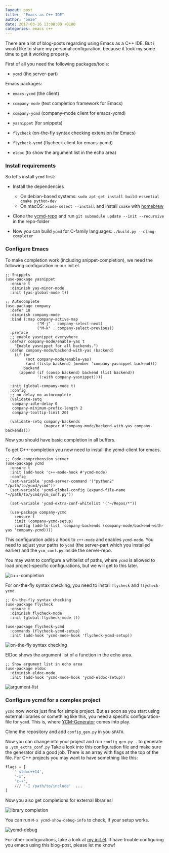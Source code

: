 ```yaml
---
layout: post
title:  "Emacs as C++ IDE"
author: "onze"
date: 2017-03-16 13:08:00 +0100
categories: emacs c++
---
```

There are a lot of blog-posts regarding using Emacs as a C++ IDE.
But i would like to share my personal configuration, because it took my some time to get it working properly.

First of all you need the following packages/tools:

- `ycmd` (the server-part)

Emacs packages:

- `emacs-ycmd` (the client)

- `company-mode` (text completion framework for Emacs)
- `company-ycmd` (company-mode client for emacs-ycmd)

- `yasnippet` (for snippets)

- `flycheck` (on-the-fly syntax checking extension for Emacs)
- `flycheck-ycmd` (flycheck client for emacs-ycmd)

- `eldoc` (to show the argument list in the echo area)

### Install requirements

So let's install `ycmd` first:

- Install the dependencies
  - On debian-based systems: `sudo apt-get install build-essential cmake python-dev`
  - On macOS: `xcode-select --install` and install `cmake` with [homebrew](https://brew.sh)

- Clone the [ycmd-repo](https://github.com/Valloric/ycmd) and run `git submodule update --init --recursive` in the repo-folder

- Now you can build `ycmd` for C-family languages: `./build.py --clang-completer`

### Configure Emacs

To make completion work (including snippet-completion), we need the following configuration in our init.el.

``` emacs-lisp
;; Snippets
(use-package yasnippet
  :ensure t
  :diminish yas-minor-mode
  :init (yas-global-mode t))

;; Autocomplete
(use-package company
  :defer 10
  :diminish company-mode
  :bind (:map company-active-map
              ("M-j" . company-select-next)
              ("M-k" . company-select-previous))
  :preface
  ;; enable yasnippet everywhere
  (defvar company-mode/enable-yas t
    "Enable yasnippet for all backends.")
  (defun company-mode/backend-with-yas (backend)
    (if (or 
         (not company-mode/enable-yas) 
         (and (listp backend) (member 'company-yasnippet backend)))
        backend
      (append (if (consp backend) backend (list backend))
              '(:with company-yasnippet))))

  :init (global-company-mode t)
  :config
  ;; no delay no autocomplete
  (validate-setq
   company-idle-delay 0
   company-minimum-prefix-length 2
   company-tooltip-limit 20)

  (validate-setq company-backends 
                 (mapcar #'company-mode/backend-with-yas company-backends)))
```

Now you should have basic completion in all buffers.

To get C++-completion you now need to install the ycmd-client for emacs.

``` emacs-lisp
;; Code-comprehension server
(use-package ycmd
  :ensure t
  :init (add-hook 'c++-mode-hook #'ycmd-mode)
  :config
  (set-variable 'ycmd-server-command '("python2" "/path/to/ycmd/ycmd"))
  (set-variable 'ycmd-global-config (expand-file-name "~/path/to/ycmd/ycm_conf.py"))

  (set-variable 'ycmd-extra-conf-whitelist '("~/Repos/*"))

  (use-package company-ycmd
    :ensure t
    :init (company-ycmd-setup)
    :config (add-to-list 'company-backends (company-mode/backend-with-yas 'company-ycmd))))
```

This configuration adds a hook to `c++-mode` and enables `ycmd-mode`.
You need to adjust your paths to `ycmd` (the server-part which you installed earlier) and the `ycm_conf.py` inside the server-repo.

You may want to configure a whitelist of paths, where `ycmd` is allowed to load project-specific configurations, but we will get to this later.

![c++-completion](/assets/images/emacs-cpp/emacs-cpp-completion.png)

For on-the-fly syntax checking, you need to install `flycheck` and `flycheck-ycmd`.

``` emacs-lisp
;; On-the-fly syntax checking
(use-package flycheck
  :ensure t
  :diminish flycheck-mode
  :init (global-flycheck-mode t))

(use-package flycheck-ycmd
  :commands (flycheck-ycmd-setup)
  :init (add-hook 'ycmd-mode-hook 'flycheck-ycmd-setup))
```

![on-the-fly syntax checking](/assets/images/emacs-cpp/emacs-syntax-check.png)

ElDoc shows the argument list of a function in the echo area.

``` emacs-lisp
;; Show argument list in echo area
(use-package eldoc
  :diminish eldoc-mode
  :init (add-hook 'ycmd-mode-hook 'ycmd-eldoc-setup))
```

![argument-list](/assets/images/emacs-cpp/emacs-argument-list.png)

### Configure ycmd for a complex project

`ycmd` now works just fine for simple project.
But as soon as you start using external libraries or something like this, you need a specific configuration-file for `ycmd`.
This is, where [YCM-Generator](https://github.com/rdnetto/YCM-Generator) comes into play.

Clone the repository and add `config_gen.py` in you `$PATH`.

Now you can change into your project and run `config_gen.py .` to generate a `.ycm_extra_conf.py`
Take a look into this configuration file and make sure the generator did a good job.
There is an array with flags at the top of the file.
For C++ projects you may want to have something like this:

``` python
flags = [
    '-std=c++14', 
    '-x',
    'c++',
    /// '-I /path/to/include'  ...
]
```

Now you also get completions for external libraries!

![library completion](/assets/images/emacs-cpp/emacs-lib-completion.png)

You can run `M-x ycmd-show-debug-info` to check, if your setup works.

![ycmd-debug](/assets/images/emacs-cpp/emacs-ycmd-debug.png)

For other configurations, take a look at [my init.el](https://github.com/onc/dotfiles/blob/master/emacs/init.el).
If have trouble configuring you emacs using this blog-post, please let me know!

